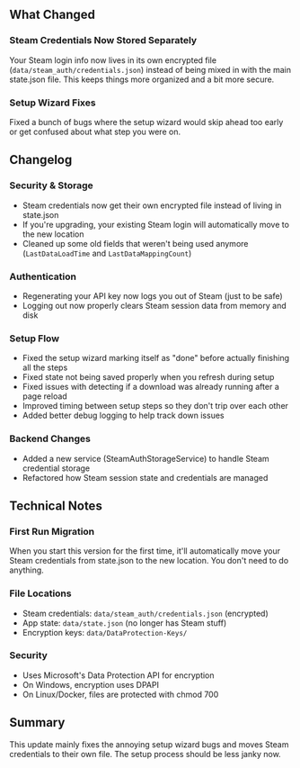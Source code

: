 ## What Changed

### Steam Credentials Now Stored Separately
Your Steam login info now lives in its own encrypted file (`data/steam_auth/credentials.json`) instead of being mixed in with the main state.json file. This keeps things more organized and a bit more secure.

### Setup Wizard Fixes
Fixed a bunch of bugs where the setup wizard would skip ahead too early or get confused about what step you were on.

## Changelog

### Security & Storage
- Steam credentials now get their own encrypted file instead of living in state.json
- If you're upgrading, your existing Steam login will automatically move to the new location
- Cleaned up some old fields that weren't being used anymore (`LastDataLoadTime` and `LastDataMappingCount`)

### Authentication
- Regenerating your API key now logs you out of Steam (just to be safe)
- Logging out now properly clears Steam session data from memory and disk

### Setup Flow
- Fixed the setup wizard marking itself as "done" before actually finishing all the steps
- Fixed state not being saved properly when you refresh during setup
- Fixed issues with detecting if a download was already running after a page reload
- Improved timing between setup steps so they don't trip over each other
- Added better debug logging to help track down issues

### Backend Changes
- Added a new service (SteamAuthStorageService) to handle Steam credential storage
- Refactored how Steam session state and credentials are managed

## Technical Notes

### First Run Migration
When you start this version for the first time, it'll automatically move your Steam credentials from state.json to the new location. You don't need to do anything.

### File Locations
- Steam credentials: `data/steam_auth/credentials.json` (encrypted)
- App state: `data/state.json` (no longer has Steam stuff)
- Encryption keys: `data/DataProtection-Keys/`

### Security
- Uses Microsoft's Data Protection API for encryption
- On Windows, encryption uses DPAPI
- On Linux/Docker, files are protected with chmod 700

## Summary

This update mainly fixes the annoying setup wizard bugs and moves Steam credentials to their own file. The setup process should be less janky now.
